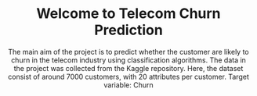 ﻿<h1 align="center"><b>Welcome to Telecom Churn Prediction</b> </h1>
<p align="center">
The main aim of the project is to predict whether the customer are likely to churn in the telecom industry using classification algorithms.
The data in the project was collected from the Kaggle repository.
Here, the dataset consist of around 7000 customers, with 20 attributes per customer.
Target variable: Churn
</p>
